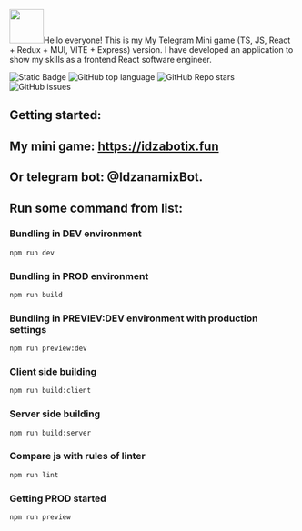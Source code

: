 <img src="https://idzabotix.fun/img/logo.svg" width="60" />Hello everyone! This is my My Telegram Mini game (TS, JS, React + Redux + MUI, VITE + Express) version. 
I have developed an application to show my skills as a frontend React software engineer.

![Static Badge](https://img.shields.io/badge/Idzanamix-Idzabotix-Idzabotix)
![GitHub top language](https://img.shields.io/github/languages/top/Idzanamix/Idzabotix)
![GitHub Repo stars](https://img.shields.io/github/stars/Idzanamix/Idzabotix)
![GitHub issues](https://img.shields.io/github/issues/Idzanamix/Idzabotix)

## Getting started:
## My mini game: https://idzabotix.fun
## Or telegram bot: @IdzanamixBot.

## Run some command from list:

### Bundling in DEV environment 

```bash
npm run dev
```

### Bundling in PROD environment 

```bash
npm run build
```

### Bundling in PREVIEV:DEV environment with production settings

```bash
npm run preview:dev
```

### Client side building

```bash
npm run build:client
```

### Server side building

```bash
npm run build:server
```

### Compare js with rules of linter

```bash
npm run lint
```

### Getting PROD started

```bash
npm run preview
```
